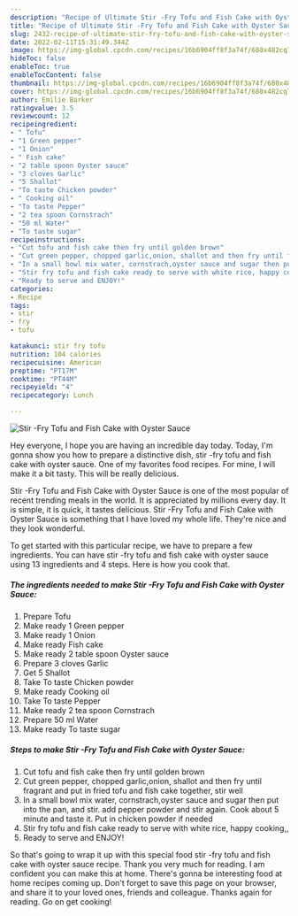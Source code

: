 ```yaml
---
description: "Recipe of Ultimate Stir -Fry Tofu and Fish Cake with Oyster Sauce"
title: "Recipe of Ultimate Stir -Fry Tofu and Fish Cake with Oyster Sauce"
slug: 2432-recipe-of-ultimate-stir-fry-tofu-and-fish-cake-with-oyster-sauce
date: 2022-02-11T15:31:49.344Z
image: https://img-global.cpcdn.com/recipes/16b6904ff8f3a74f/680x482cq70/stir-fry-tofu-and-fish-cake-with-oyster-sauce-recipe-main-photo.jpg
hideToc: false
enableToc: true
enableTocContent: false
thumbnail: https://img-global.cpcdn.com/recipes/16b6904ff8f3a74f/680x482cq70/stir-fry-tofu-and-fish-cake-with-oyster-sauce-recipe-main-photo.jpg
cover: https://img-global.cpcdn.com/recipes/16b6904ff8f3a74f/680x482cq70/stir-fry-tofu-and-fish-cake-with-oyster-sauce-recipe-main-photo.jpg
author: Emilie Barker
ratingvalue: 3.5
reviewcount: 12
recipeingredient:
- " Tofu"
- "1 Green pepper"
- "1 Onion"
- " Fish cake"
- "2 table spoon Oyster sauce"
- "3 cloves Garlic"
- "5 Shallot"
- "To taste Chicken powder"
- " Cooking oil"
- "To taste Pepper"
- "2 tea spoon Cornstrach"
- "50 ml Water"
- "To taste sugar"
recipeinstructions:
- "Cut tofu and fish cake then fry until golden brown"
- "Cut green pepper, chopped garlic,onion, shallot and then fry until fragrant and put in fried tofu and fish cake together, stir well"
- "In a small bowl mix water, cornstrach,oyster sauce and sugar then put into the pan, and stir. add pepper powder and stir again. Cook about 5 minute and taste it. Put in chicken powder if needed"
- "Stir fry tofu and fish cake ready to serve with white rice, happy cooking,,"
- "Ready to serve and ENJOY!"
categories:
- Recipe
tags:
- stir
- fry
- tofu

katakunci: stir fry tofu 
nutrition: 104 calories
recipecuisine: American
preptime: "PT17M"
cooktime: "PT44M"
recipeyield: "4"
recipecategory: Lunch

---
```



![Stir -Fry Tofu and Fish Cake with Oyster Sauce](https://img-global.cpcdn.com/recipes/16b6904ff8f3a74f/680x482cq70/stir-fry-tofu-and-fish-cake-with-oyster-sauce-recipe-main-photo.jpg)

Hey everyone, I hope you are having an incredible day today. Today, I'm gonna show you how to prepare a distinctive dish, stir -fry tofu and fish cake with oyster sauce. One of my favorites food recipes. For mine, I will make it a bit tasty. This will be really delicious.

Stir -Fry Tofu and Fish Cake with Oyster Sauce is one of the most popular of recent trending meals in the world. It is appreciated by millions every day. It is simple, it is quick, it tastes delicious. Stir -Fry Tofu and Fish Cake with Oyster Sauce is something that I have loved my whole life. They're nice and they look wonderful.




To get started with this particular recipe, we have to prepare a few ingredients. You can have stir -fry tofu and fish cake with oyster sauce using 13 ingredients and 4 steps. Here is how you cook that.

<!--inarticleads1-->

##### The ingredients needed to make Stir -Fry Tofu and Fish Cake with Oyster Sauce:

1. Prepare  Tofu
1. Make ready 1 Green pepper
1. Make ready 1 Onion
1. Make ready  Fish cake
1. Make ready 2 table spoon Oyster sauce
1. Prepare 3 cloves Garlic
1. Get 5 Shallot
1. Take To taste Chicken powder
1. Make ready  Cooking oil
1. Take To taste Pepper
1. Make ready 2 tea spoon Cornstrach
1. Prepare 50 ml Water
1. Make ready To taste sugar




<!--inarticleads2-->

##### Steps to make Stir -Fry Tofu and Fish Cake with Oyster Sauce:

1. Cut tofu and fish cake then fry until golden brown
1. Cut green pepper, chopped garlic,onion, shallot and then fry until fragrant and put in fried tofu and fish cake together, stir well
1. In a small bowl mix water, cornstrach,oyster sauce and sugar then put into the pan, and stir. add pepper powder and stir again. Cook about 5 minute and taste it. Put in chicken powder if needed
1. Stir fry tofu and fish cake ready to serve with white rice, happy cooking,,
1. Ready to serve and ENJOY!



So that's going to wrap it up with this special food stir -fry tofu and fish cake with oyster sauce recipe. Thank you very much for reading. I am confident you can make this at home. There's gonna be interesting food at home recipes coming up. Don't forget to save this page on your browser, and share it to your loved ones, friends and colleague. Thanks again for reading. Go on get cooking!
